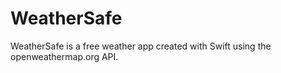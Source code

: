# WeatherSafe
WeatherSafe is a free weather app created with Swift using the openweathermap.org API.
